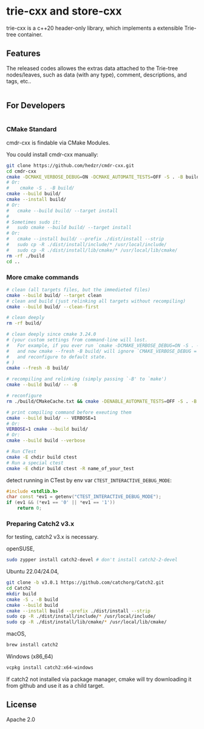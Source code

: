 # trie-cxx and store-cxx

trie-cxx is a c++20 header-only library, which implements a extensible Trie-tree container.

## Features

The released codes allowes the extras data attached to the Trie-tree nodes/leaves, such as data (with any type), comment, descriptions, and tags, etc..

```cpp
```

## For Developers

```bash
```

### CMake Standard

cmdr-cxx is findable via CMake Modules.

You could install cmdr-cxx manually:

```bash
git clone https://github.com/hedzr/cmdr-cxx.git
cd cmdr-cxx
cmake -DCMAKE_VERBOSE_DEBUG=ON -DCMAKE_AUTOMATE_TESTS=OFF -S . -B build/ -G Ninja
# Or:
#    cmake -S . -B build/
cmake --build build/
cmake --install build/
# Or:
#   cmake --build build/ --target install
#
# Sometimes sudo it:
#   sudo cmake --build build/ --target install
# Or:
#   cmake --install build/ --prefix ./dist/install --strip
#   sudo cp -R ./dist/install/include/* /usr/local/include/
#   sudo cp -R ./dist/install/lib/cmake/* /usr/local/lib/cmake/
rm -rf ./build
cd ..
```

### More cmake commands

```bash
# clean (all targets files, but the immedieted files)
cmake --build build/ --target clean
# clean and build (just relinking all targets without recompiling)
cmake --build build/ --clean-first

# clean deeply
rm -rf build/

# clean deeply since cmake 3.24.0
# (your custom settings from command-line will lost.
#   For example, if you ever run `cmake -DCMAKE_VERBOSE_DEBUG=ON -S . -B build',
#   and now cmake --fresh -B build/ will ignore `CMAKE_VERBOSE_DEBUG = ON' 
#   and reconfigure to default state.
# )
cmake --fresh -B build/

# recompiling and relinking (simply passing `-B' to `make')
cmake --build build/ -- -B

# reconfigure
rm ./build/CMakeCache.txt && cmake -DENABLE_AUTOMATE_TESTS=OFF -S . -B build/

# print compiling command before exeuting them
cmake --build build/ -- VERBOSE=1
# Or:
VERBOSE=1 cmake --build build/
# Or:
cmake --build build --verbose

# Run CTest
cmake -E chdir build ctest
# Run a special ctest
cmake -E chdir build ctest -R name_of_your_test
```

detect running in CTest by env var `CTEST_INTERACTIVE_DEBUG_MODE`:

```c++
#include <stdlib.h>
char const *ev1 = getenv("CTEST_INTERACTIVE_DEBUG_MODE");
if (ev1 && (*ev1 == '0' || *ev1 == '1'))
    return 0;
```

### Preparing Catch2 v3.x

for testing, catch2 v3.x is necessary.

openSUSE,

```bash
sudo zypper install catch2-devel # don't install catch2-2-devel
```

Ubuntu 22.04/24.04,

```bash
git clone -b v3.0.1 https://github.com/catchorg/Catch2.git
cd Catch2
mkdir build
cmake -S . -B build
cmake --build build
cmake --install build --prefix ./dist/install --strip
sudo cp -R ./dist/install/include/* /usr/local/include/
sudo cp -R ./dist/install/lib/cmake/* /usr/local/lib/cmake/
```

macOS,

```bash
brew install catch2
```

Windows (x86_64)

```powershell
vcpkg install catch2:x64-windows
```

If catch2 not installed via package manager, cmake will try downloading it from github and use it as a child target.

## License

Apache 2.0
